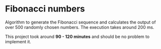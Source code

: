 # Fibonacci numbers
Algorithm to generate the Fibonacci sequence and calculates the output of over 500 randomly chosen numbers. The execution takes around 200 ms.



This project took around **90 - 120 minutes** and should be no problem to implement it.

